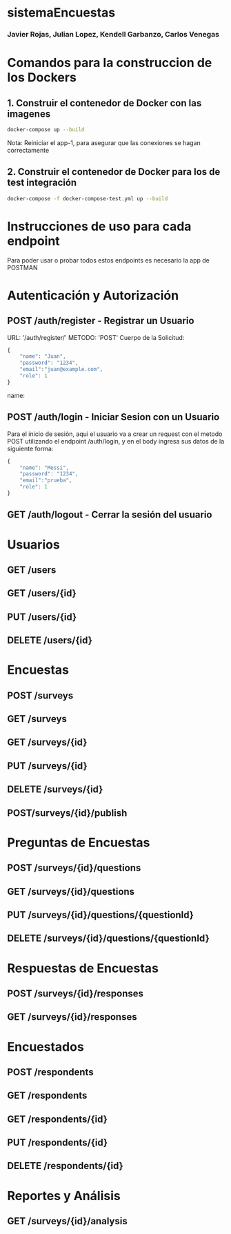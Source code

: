 # sistemaEncuestas
### Javier Rojas, Julian Lopez, Kendell Garbanzo, Carlos Venegas

# Comandos para la construccion de los Dockers

## 1. Construir el contenedor de Docker con las imagenes

``` bash
docker-compose up --build
```

Nota: Reiniciar el app-1, para asegurar que las conexiones se hagan correctamente


## 2. Construir el contenedor de Docker para los de test integración

``` bash
docker-compose -f docker-compose-test.yml up --build
```
# Instrucciones de uso para cada endpoint

Para poder usar o probar todos estos endpoints es necesario la app de POSTMAN

# Autenticación y Autorización

## POST /auth/register - Registrar un Usuario

URL: '/auth/register/'
METODO: 'POST'
Cuerpo de la Solicitud:
``` js
{
    "name": "Juan",
    "password": "1234",
    "email":"juan@example.com",
    "role": 1
}
```
name:

## POST /auth/login - Iniciar Sesion con un Usuario

Para el inicio de sesión, aqui el usuario va a crear un request con el metodo POST utilizando el endpoint /auth/login, y en el body ingresa sus datos de la siguiente forma:
``` js
{
    "name": "Messi",
    "password": "1234",
    "email":"prueba",
    "role": 1
}
```

## GET /auth/logout - Cerrar la sesión del usuario

# Usuarios

## GET /users

## GET /users/{id}

## PUT /users/{id}

## DELETE /users/{id}

# Encuestas

## POST /surveys

## GET /surveys

## GET /surveys/{id}

## PUT /surveys/{id}

## DELETE /surveys/{id}

## POST/surveys/{id}/publish

# Preguntas de Encuestas

## POST /surveys/{id}/questions

## GET /surveys/{id}/questions

## PUT /surveys/{id}/questions/{questionId}

## DELETE /surveys/{id}/questions/{questionId}

# Respuestas de Encuestas

## POST /surveys/{id}/responses

## GET /surveys/{id}/responses

# Encuestados

## POST /respondents

## GET /respondents

## GET /respondents/{id}

## PUT /respondents/{id}

## DELETE /respondents/{id}

# Reportes y Análisis

## GET /surveys/{id}/analysis
